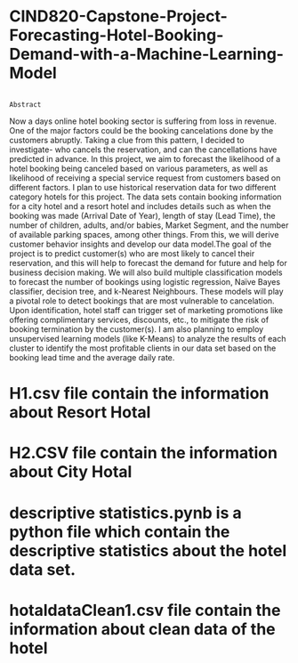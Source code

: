 # CIND820-Capstone-Project-Forecasting-Hotel-Booking-Demand-with-a-Machine-Learning-Model
                                                                         Abstract
Now a days online hotel booking sector is suffering from loss in revenue. One of the major factors could be the booking cancelations done by the customers abruptly. Taking a clue from this pattern, I decided to investigate- who cancels the reservation, and can the cancellations have predicted in advance. In this project, we aim to forecast the likelihood of a hotel booking being canceled based on various parameters, as well as likelihood of receiving a special service request from customers based on different factors. I plan to use historical reservation data for two different category hotels for this project. The data sets contain booking information for a city hotel and a resort hotel and includes details such as when the booking was made (Arrival Date of Year), length of stay (Lead Time), the number of children, adults, and/or babies, Market Segment, and the number of available parking spaces, among other things. From this, we will derive customer behavior insights and develop our data model.The goal of the project is to predict customer(s) who are most likely to cancel their reservation, and this will help to forecast the demand for future and help for business decision making. We will also build multiple classification models to forecast the number of bookings using logistic regression, Naïve Bayes classifier, decision tree, and k-Nearest Neighbours. These models will play a pivotal role to detect bookings that are most vulnerable to cancelation. Upon identification, hotel staff can trigger set of marketing promotions like offering complimentary services, discounts, etc., to mitigate the risk of booking termination by the customer(s). I am also planning to employ unsupervised learning models (like K-Means) to analyze the results of each cluster to identify the most profitable clients in our data set based on the booking lead time and the average daily rate.
# H1.csv file contain the information about Resort Hotal
# H2.CSV file contain the information about City Hotal
# descriptive statistics.pynb  is a python file which contain the descriptive statistics about  the hotel data set.
# hotaldataClean1.csv file contain the information about clean data of the hotel
